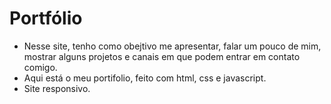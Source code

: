 # Portfólio
- Nesse site, tenho como obejtivo me apresentar, falar um pouco de mim, mostrar alguns projetos e canais em que podem entrar em contato comigo.
- Aqui está o meu portifolio, feito com html, css e javascript.
- Site responsivo.
